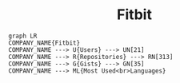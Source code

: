 <h1 align="center">Fitbit</h1>

```mermaid
graph LR
COMPANY_NAME{Fitbit}
COMPANY_NAME ---> U{Users} ---> UN[21]
COMPANY_NAME ---> R{Repositories} ---> RN[313]
COMPANY_NAME ---> G{Gists} ---> GN[35]
COMPANY_NAME ---> ML{Most Used<br>Languages}
```
